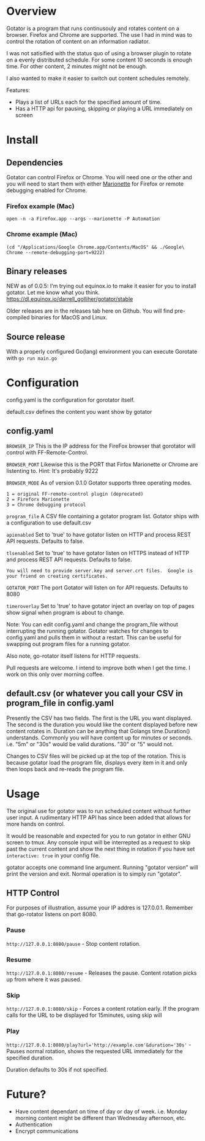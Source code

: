 # Overview

Gotator is a program that runs continusouly and rotates content on a
browser.  Firefox and Chrome are supported.  The use I had in mind
was to control the rotation of content on an information radiator.

I was not satisified with the status quo of using a browser plugin to 
rotate on a evenly distributed schedule. For some content 10 seconds is 
enough time.  For other content, 2 minutes might not be enough.

I also wanted to make it easier to 
switch out content schedules remotely.

Features:

* Plays a list of URLs each for the specified amount of time.
* Has a HTTP api for pausing, skipping or playing a URL immediately on screen

# Install

## Dependencies
Gotator can control Firefox or Chrome.  You will need one or the other and you will need to start them
with either [Marionette](https://firefox-source-docs.mozilla.org/testing/marionette/marionette/index.html) for Firefox or
remote debugging enabled for Chrome.

### Firefox example (Mac)
```open -n -a Firefox.app --args --marionette -P Automation```

### Chrome example (Mac)
```(cd "/Applications/Google Chrome.app/Contents/MacOS" && ./Google\ Chrome --remote-debugging-port=9222)```

## Binary releases

NEW as of 0.0.5: I'm trying out equinox.io to make it easier for you to install gotator.  Let me know what you think.
https://dl.equinox.io/darrell_golliher/gotator/stable

Older releases are in the releases tab here on Github. You will find pre-compiled binaries for MacOS and Linux.


## Source release

With a properly configured Go(lang) environment you can execute Gorotate with 
```go run main.go```

# Configuration

config.yaml is the configuration for gorotator itself.

default.csv defines the content you want show by gotator

## config.yaml

```BROWSER_IP```            This is the IP address for the FireFox browser that gorotator will control with FF-Remote-Control.

```BROWSER_PORT```          Likewise this is the PORT that Firfox Marionette or Chrome are listenting to.  Hint: It's probably 9222

```BROWSER_MODE``` As of version 0.1.0 Gotator supports three operating modes.

	1 = original FF-remote-control plugin (deprecated)
	2 = Fireforx Marionette 
	3 = Chrome debugging protocol

```program_file```  A CSV file containing a gotator program list.   Gotator ships with a configuration to use default.csv

```apienabled```  Set to 'true' to have gotator listen on HTTP and process REST API requests.  Defaults to false.

```tlsenabled```  Set to 'true' to have gotator listen on HTTPS instead of HTTP  and process REST API requests.  Defaults to false.
 
    You will need to provide server.key and server.crt files.  Google is your friend on creating certificates.

```GOTATOR_PORT``` The port Gotator will listen on for API requests.  Defaults to 8080

```timeroverlay``` Set to 'true' to have gotator inject an overlay on top of pages show signal when program is about to change.

Note:  You can edit config.yaml and change the program_file without interrupting the running gotator.   Gotator watches for 
changes to config.yaml and pulls them in without a restart.  This can be useful for swapping out program files for a running
gotator. 

Also note, go-rotator itself listens for HTTP requests.

Pull requests are welcome.  I intend to improve both when I get the time.  I work on this only over morning coffee.

## default.csv   (or whatever you call your CSV in program_file in config.yaml

Presently the CSV has two fields.  The first is the URL you want displayed.  The second is the duration you would like the content 
displayed before new content rotates in.  Duration can be anything that Golangs time.Duration() understands.    Commonly you will
have content up for minutes or seconds. i.e. "5m" or "30s"  would be valid durations.   "30" or "5" would not.

Changes to CSV files will be picked up at the top of the rotation.   This is because gotator load the program file, displays every
item in it and only then loops back and re-reads the program file.

	
# Usage

The original use for gotator was to run scheduled content without further user input.   A rudimentary HTTP API has since been added that 
allows for more hands on control.

It would be reasonable and expected for you to run gotator in either GNU screen to tmux.    Any console input will be interrepted
as a request to skip past the current content and show the next thing in rotation if you have set ```interactive: true``` in your config file.

gotator accepts one command line argument.   Running "gotator version" will print the version and exit.  Normal operation is to simply run
"gotator".

## HTTP Control

For purposes of illustration, assume your IP addres is 127.0.0.1.  Remember that go-rotator listens on port 8080.

### Pause

```http://127.0.0.1:8080/pause``` -  Stop content rotation.

### Resume

```http://127.0.0.1:8080/resume``` - Releases the pause.  Content rotation picks up from where it was paused.

### Skip

```http://127.0.0.1:8080/skip```   - Forces a content rotation early.  If the program calls for the URL to be displayed for 15minutes, using skip will 

### Play

```http://127.0.0.1:8080/play?url='http://example.com'&duration='30s'``` - Pauses normal rotation, shows the requested URL immediately for the specified duration.

Duration defaults to 30s if not specified.

# Future?

* Have content dependant on time of day or day of week.  i.e.  Monday morning content
might be different than Wednesday afternoon, etc.
* Authentication
* Encrypt communications



